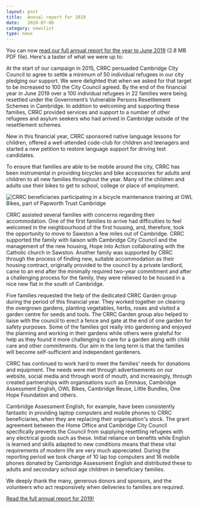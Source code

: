 ```yaml
---
layout: post
title:  Annual report for 2019
date:   2020-07-06
category: newslist
type: news
---
```


You can now [read our full annual report for the year to June 2019](/files/2019-06-30-crrc-annual-report.pdf) (2.8 MB PDF file). Here's a taster of what we were up to:

At the start of our campaign in 2015, CRRC persuaded Cambridge City Council to agree to settle a minimum of 50 individual refugees in our city pledging our support. We were delighted that when we asked for that target to be increased to 100 the City Council agreed. By the end of the financial year in June 2019 over a 100 individual refugees in 22 families were being resettled under the Government’s Vulnerable Persons Resettlement Schemes in Cambridge. In addition to welcoming and supporting these families, CRRC provided services and support to a number of other refugees and asylum seekers who had arrived in Cambridge outside of the resettlement schemes.

New in this financial year, CRRC sponsored native language lessons for children, offered a well-attended code-club for children and teenagers and started a new petition to restore language support for driving test candidates.

To ensure that families are able to be mobile around the city, CRRC has been instrumental in providing bicycles and bike accessories for adults and children to all new families throughout the year. Many of the children and adults use their bikes to get to school, college or place of employment.

![CRRC beneficiaries participating in a bicycle maintenance training at OWL Bikes, part of
Papworth Trust Cambridge](/images/2020-07-06-crrc-annual-report-owl-bikes.png)

CRRC assisted several families with concerns regarding their accommodation. One of the first families to arrive had difficulties to feel welcomed in the neighbourhood of the first housing, and, therefore, took the opportunity to move to Sawston a few miles out of Cambridge. CRRC supported the family with liaison with Cambridge City Council and the management of the new housing, Hope into Action collaborating with the Catholic church in Sawston. Another family was supported by CRRC through the process of finding new, suitable accommodation as their housing contract, originally provided to the council by a private landlord, came to an end after the minimally required two-year commitment and after a challenging process for the family, they were relieved to be housed in a nice new flat in the south of Cambridge.

Five families requested the help of the dedicated CRRC Garden group during the period of this financial year. They worked together on clearing the overgrown gardens, planting vegetables, herbs, roses and visited a garden centre for seeds and tools. The CRRC Garden group also helped to liaise with the council to erect a fence and gate at the end of one garden for safety purposes. Some of the families got really into gardening and enjoyed the planning and working in their gardens while others were grateful for help as they found it more challenging to care for a garden along with child care and other commitments. Our aim in the long term is that the families will become self-sufficient and independent gardeners.

CRRC has continued to work hard to meet the families' needs for donations and equipment. The needs were met through advertisements on our website, social media and through word of mouth, and increasingly, through created partnerships with organisations such as Emmaus, Cambridge Assessment English, OWL Bikes, Cambridge Reuse, Little Bundles, One Hope Foundation and others.

Cambridge Assessment English, for example, have been consistently fantastic in providing laptop computers and mobile phones to CRRC beneficiaries, when they are replacing their organisation's stock. The grant agreement between the Home Office and Cambridge City Council specifically prevents the Council from supplying resettling refugees with any electrical goods such as these. Initial reliance on benefits while English is learned and skills adapted to new conditions means that these vital requirements of modern life are very much appreciated. During the reporting period we took charge of 10 lap top computers and 16 mobile phones donated by Cambridge Assessment English and distributed these to adults and secondary school age children in beneficiary families.

We deeply thank the many, generous donors and sponsors, and the volunteers who act responsively when deliveries to families are required.

[Read the full annual report for 2019!](/files/2019-06-30-crrc-annual-report.pdf)
